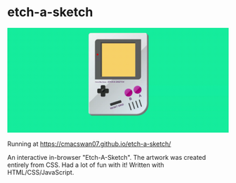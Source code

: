 # etch-a-sketch

<img src="/demo/etch-a-sketch-demo.gif">

Running at https://cmacswan07.github.io/etch-a-sketch/

An interactive in-browser "Etch-A-Sketch". The artwork was created entirely from CSS. Had a lot of fun with it! Written with HTML/CSS/JavaScript. 
